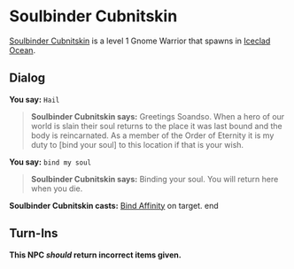 # Soulbinder Cubnitskin



[Soulbinder Cubnitskin](/npc/110072) is a level 1 Gnome Warrior that spawns in [Iceclad Ocean](/zone/110).





## Dialog

**You say:** `Hail`



>**Soulbinder Cubnitskin says:** Greetings Soandso. When a hero of our world is slain their soul returns to the place it was last bound and the body is reincarnated. As a member of the Order of Eternity  it is my duty to [bind your soul] to this location if that is your wish.

**You say:** `bind my soul`



>**Soulbinder Cubnitskin says:** Binding your soul. You will return here when you die.


**Soulbinder Cubnitskin casts:** [Bind Affinity](/spell/2049) on target.
end



## Turn-Ins



**This NPC *should* return incorrect items given.**
